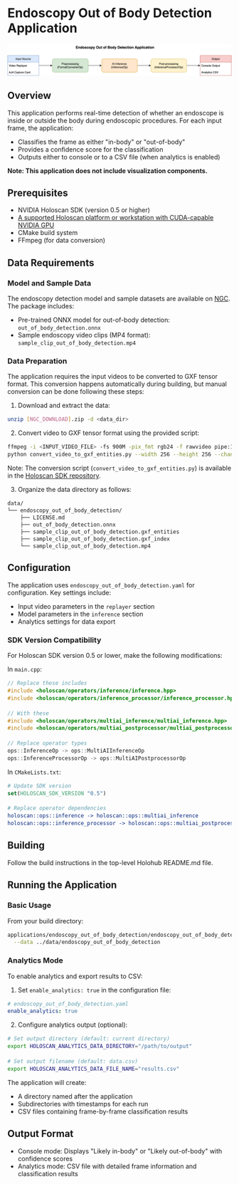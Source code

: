 # Endoscopy Out of Body Detection Application

![Endoscopy Out of Body Detection Workflow](./endoscopy_out_of_body_detection.png)

## Overview

This application performs real-time detection of whether an endoscope is inside or outside the body during endoscopic procedures. For each input frame, the application:

- Classifies the frame as either "in-body" or "out-of-body"
- Provides a confidence score for the classification
- Outputs either to console or to a CSV file (when analytics is enabled)

__Note: This application does not include visualization components.__

## Prerequisites

- NVIDIA Holoscan SDK (version 0.5 or higher)
- [A supported Holoscan platform or workstation with CUDA-capable NVIDIA GPU](https://docs.nvidia.com/holoscan/sdk-user-guide/sdk_installation.html)
- CMake build system
- FFmpeg (for data conversion)

## Data Requirements

### Model and Sample Data

The endoscopy detection model and sample datasets are available on [NGC](https://catalog.ngc.nvidia.com/orgs/nvidia/teams/clara-holoscan/resources/endoscopy_out_of_body_detection). The package includes:

- Pre-trained ONNX model for out-of-body detection: `out_of_body_detection.onnx`
- Sample endoscopy video clips (MP4 format): `sample_clip_out_of_body_detection.mp4`

### Data Preparation

The application requires the input videos to be converted to GXF tensor format. This conversion happens automatically during building, but manual conversion can be done following these steps:

1. Download and extract the data:

```bash
unzip [NGC_DOWNLOAD].zip -d <data_dir>
```

2. Convert video to GXF tensor format using the provided script:

```bash
ffmpeg -i <INPUT_VIDEO_FILE> -fs 900M -pix_fmt rgb24 -f rawvideo pipe:1 | \
python convert_video_to_gxf_entities.py --width 256 --height 256 --channels 3 --framerate 30
```

Note: The conversion script (`convert_video_to_gxf_entities.py`) is available in the [Holoscan SDK repository](https://github.com/nvidia-holoscan/holoscan-sdk/tree/main/scripts).

3. Organize the data directory as follows:

```
data/
└── endoscopy_out_of_body_detection/
    ├── LICENSE.md
    ├── out_of_body_detection.onnx
    ├── sample_clip_out_of_body_detection.gxf_entities
    ├── sample_clip_out_of_body_detection.gxf_index
    └── sample_clip_out_of_body_detection.mp4
```

## Configuration

The application uses `endoscopy_out_of_body_detection.yaml` for configuration. Key settings include:

- Input video parameters in the `replayer` section
- Model parameters in the `inference` section
- Analytics settings for data export

### SDK Version Compatibility

For Holoscan SDK version 0.5 or lower, make the following modifications:

In `main.cpp`:

```cpp
// Replace these includes
#include <holoscan/operators/inference/inference.hpp>
#include <holoscan/operators/inference_processor/inference_processor.hpp>

// With these
#include <holoscan/operators/multiai_inference/multiai_inference.hpp>
#include <holoscan/operators/multiai_postprocessor/multiai_postprocessor.hpp>

// Replace operator types
ops::InferenceOp -> ops::MultiAIInferenceOp
ops::InferenceProcessorOp -> ops::MultiAIPostprocessorOp
```

In `CMakeLists.txt`:

```cmake
# Update SDK version
set(HOLOSCAN_SDK_VERSION "0.5")

# Replace operator dependencies
holoscan::ops::inference -> holoscan::ops::multiai_inference
holoscan::ops::inference_processor -> holoscan::ops::multiai_postprocessor
```

## Building

Follow the build instructions in the top-level Holohub README.md file.

## Running the Application

### Basic Usage

From your build directory:

```bash
applications/endoscopy_out_of_body_detection/endoscopy_out_of_body_detection \
  --data ../data/endoscopy_out_of_body_detection
```

### Analytics Mode

To enable analytics and export results to CSV:

1. Set `enable_analytics: true` in the configuration file:

```yaml
# endoscopy_out_of_body_detection.yaml
enable_analytics: true
```

2. Configure analytics output (optional):

```bash
# Set output directory (default: current directory)
export HOLOSCAN_ANALYTICS_DATA_DIRECTORY="/path/to/output"

# Set output filename (default: data.csv)
export HOLOSCAN_ANALYTICS_DATA_FILE_NAME="results.csv"
```

The application will create:

- A directory named after the application
- Subdirectories with timestamps for each run
- CSV files containing frame-by-frame classification results

## Output Format

- Console mode: Displays "Likely in-body" or "Likely out-of-body" with confidence scores
- Analytics mode: CSV file with detailed frame information and classification results
